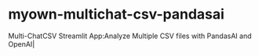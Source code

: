 # myown-multichat-csv-pandasai

Multi-ChatCSV Streamlit App:Analyze Multiple CSV files with PandasAI and OpenAI|
